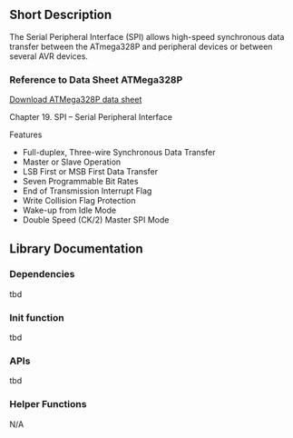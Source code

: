 ## Short Description
The Serial Peripheral Interface (SPI) allows high-speed synchronous data transfer between the
ATmega328P and peripheral devices or between several AVR devices.

### Reference to Data Sheet ATMega328P
[Download ATMega328P data sheet](http://ww1.microchip.com/downloads/en/DeviceDoc/Atmel-7810-Automotive-Microcontrollers-ATmega328P_Datasheet.pdf)

Chapter 19. SPI – Serial Peripheral Interface

Features

- Full-duplex, Three-wire Synchronous Data Transfer
- Master or Slave Operation
- LSB First or MSB First Data Transfer
- Seven Programmable Bit Rates
- End of Transmission Interrupt Flag
- Write Collision Flag Protection
- Wake-up from Idle Mode
- Double Speed (CK/2) Master SPI Mode

## Library Documentation

### Dependencies
tbd

### Init function
tbd

### APIs
tbd

### Helper Functions
N/A
